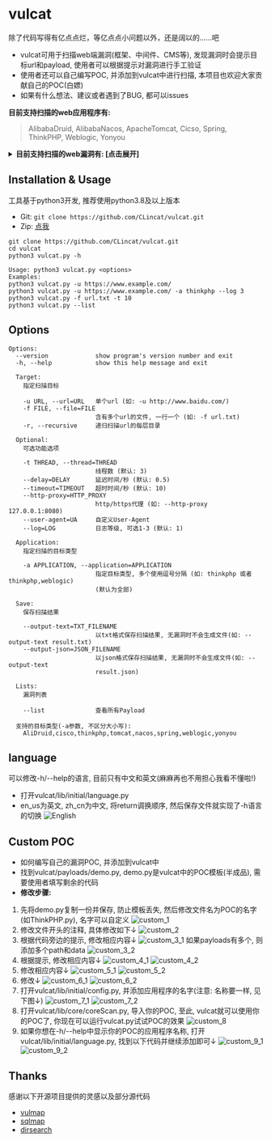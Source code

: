 # vulcat
除了代码写得有亿点点烂，等亿点点小问题以外，还是阔以的......吧

* vulcat可用于扫描web端漏洞(框架、中间件、CMS等), 发现漏洞时会提示目标url和payload, 使用者可以根据提示对漏洞进行手工验证<br/>
* 使用者还可以自己编写POC, 并添加到vulcat中进行扫描, 本项目也欢迎大家贡献自己的POC(白嫖)
* 如果有什么想法、建议或者遇到了BUG, 都可以issues

**目前支持扫描的web应用程序有:**
> AlibabaDruid, AlibabaNacos, ApacheTomcat, Cicso, Spring, ThinkPHP, Weblogic, Yonyou

<details>
<summary><b>目前支持扫描的web漏洞有: [点击展开]</b></summary>

```
+---------------+------------------+------------+----------+------------------------------------------------------------+
| Target        | Vul_id           | Type       | Method   | Description                                                |
+---------------+------------------+------------+----------+------------------------------------------------------------+
| AlibabaDruid  | None             | unAuth     | GET      | 阿里巴巴Druid未授权访问                                      |
+---------------+------------------+------------+----------+------------------------------------------------------------+
| AlibabaNacos  | CVE-2021-29441   | unAuth     | GET/POST | 阿里巴巴Nacos未授权访问                                      |
+---------------+------------------+------------+----------+------------------------------------------------------------+
| ApacheTomcat  | CVE-2017-12615   | WriteFile  | PUT      | PUT方法任意文件写入                                          |
+---------------+------------------+------------+----------+------------------------------------------------------------+
| Cisco         | CVE-2020-3580    | XSS        | POST     | 思科ASA/FTD软件跨站脚本攻击                                  |
+---------------+------------------+------------+----------+------------------------------------------------------------+
| Spring        | CVE-2022-22965   | RCE        | POST     | Spring Framework远程代码执行                                |
+---------------+------------------+------------+----------+------------------------------------------------------------+
| ThinkPHP      | CNVD-2018-24942  | RCE        | GET      | 未开启强制路由导致RCE                                        |
| ThinkPHP      | CNNVD-201901-445 | RCE        | POST     | 核心类Request远程代码执行                                    |
+---------------+------------------+------------+----------+------------------------------------------------------------+
| Weblogic      | CVE-2020-14750   | unAuth     | GET      | Weblogic权限验证绕过                                        |
+---------------+------------------+------------+----------+------------------------------------------------------------+
| Yonyou        | CNVD-2021-30167  | RCE        | GET      | 用友NC BeanShell远程命令执行                                |
| Yonyou        | None             | FileRead   | GET      | 用友ERP-NC NCFindWeb接口任意文件读取/下载                    |
+---------------+------------------+------------+----------+------------------------------------------------------------+
```
</details>

## Installation & Usage
工具基于python3开发, 推荐使用python3.8及以上版本

* Git: `git clone https://github.com/CLincat/vulcat.git`
* Zip: [点我](https://github.com/CLincat/vulcat/archive/refs/heads/main.zip)

```
git clone https://github.com/CLincat/vulcat.git
cd vulcat
python3 vulcat.py -h
```
```
Usage: python3 vulcat.py <options>
Examples:
python3 vulcat.py -u https://www.example.com/
python3 vulcat.py -u https://www.example.com/ -a thinkphp --log 3
python3 vulcat.py -f url.txt -t 10
python3 vulcat.py --list
```

## Options
```
Options:
  --version             show program's version number and exit
  -h, --help            show this help message and exit

  Target:
    指定扫描目标

    -u URL, --url=URL   单个url (如: -u http://www.baidu.com/)
    -f FILE, --file=FILE
                        含有多个url的文件, 一行一个 (如: -f url.txt)
    -r, --recursive     递归扫描url的每层目录

  Optional:
    可选功能选项

    -t THREAD, --thread=THREAD
                        线程数 (默认: 3)
    --delay=DELAY       延迟时间/秒 (默认: 0.5)
    --timeout=TIMEOUT   超时时间/秒 (默认: 10)
    --http-proxy=HTTP_PROXY
                        http/https代理 (如: --http-proxy 127.0.0.1:8080)
    --user-agent=UA     自定义User-Agent
    --log=LOG           日志等级, 可选1-3 (默认: 1)

  Application:
    指定扫描的目标类型

    -a APPLICATION, --application=APPLICATION
                        指定目标类型, 多个使用逗号分隔 (如: thinkphp 或者 thinkphp,weblogic)
                        (默认为全部)

  Save:
    保存扫描结果

    --output-text=TXT_FILENAME
                        以txt格式保存扫描结果, 无漏洞时不会生成文件(如: --output-text result.txt)
    --output-json=JSON_FILENAME
                        以json格式保存扫描结果, 无漏洞时不会生成文件(如: --output-text
                        result.json)

  Lists:
    漏洞列表

    --list              查看所有Payload

  支持的目标类型(-a参数, 不区分大小写):
    AliDruid,cisco,thinkphp,tomcat,nacos,spring,weblogic,yonyou
```

## language
可以修改-h/--help的语言, 目前只有中文和英文(麻麻再也不用担心我看不懂啦!)

* 打开vulcat/lib/initial/language.py
* en_us为英文, zh_cn为中文, 将return调换顺序, 然后保存文件就实现了-h语言的切换
![English](images/language.png)

## Custom POC
* 如何编写自己的漏洞POC, 并添加到vulcat中
* 找到vulcat/payloads/demo.py, demo.py是vulcat中的POC模板(半成品), 需要使用者填写剩余的代码
* **修改步骤:**
1. 先将demo.py复制一份并保存, 防止模板丢失, 然后修改文件名为POC的名字(如ThinkPHP.py), 名字可以自定义
![custom_1](images/custom_1.png)
2. 修改文件开头的注释, 具体修改如下↓
![custom_2](images/custom_2.png)
3. 根据代码旁边的提示, 修改相应内容↓
![custom_3_1](images/custom_3_1.png)
如果payloads有多个, 则添加多个path和data
![custom_3_2](images/custom_3_2.png)
4. 根据提示, 修改相应内容↓
![custom_4_1](images/custom_4_1.png)
![custom_4_2](images/custom_4_2.png)
5. 修改相应内容↓
![custom_5_1](images/custom_5_1.png)
![custom_5_2](images/custom_5_2.png)
6. 修改↓
![custom_6_1](images/custom_6_1.png)
![custom_6_2](images/custom_6_2.png)
7. 打开vulcat/lib/initial/config.py, 并添加应用程序的名字(注意: 名称要一样, 见下图↓)
![custom_7_1](images/custom_7_1.png)
![custom_7_2](images/custom_7_2.png)
8. 打开vulcat/lib/core/coreScan.py, 导入你的POC, 至此, vulcat就可以使用你的POC了, 你现在可以运行vulcat.py试试POC的效果
![custom_8](images/custom_8.png)
9. 如果你想在-h/--help中显示你的POC的应用程序名称, 打开vulcat/lib/initial/language.py, 找到以下代码并继续添加即可↓
![custom_9_1](images/custom_9_1.png)
![custom_9_2](images/custom_9_2.png)

## Thanks
感谢以下开源项目提供的灵感以及部分源代码
* [vulmap](https://github.com/zhzyker/vulmap)
* [sqlmap](https://github.com/sqlmapproject/sqlmap)
* [dirsearch](https://github.com/maurosoria/dirsearch)